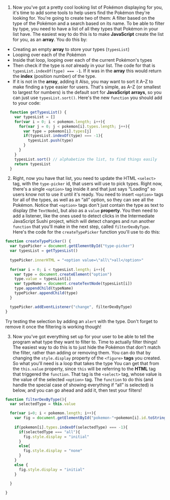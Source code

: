 1. Now you've got a pretty cool looking list of Pokémon displaying for you, it's time to add some tools to help users find the Pokémon they're looking for. You're going to create two of them: A filter based on the type of the Pokémon and a search based on its name. To be able to filter by type, you need to have a list of all they types that Pokémon in your list have. The easiest way to do this is to make **JavaScript** create the list for you, as an **array**. You do this by:
 * Creating an empty **array** to store your types (`typesList`)
 * Looping over each of the Pokémon
 * Inside that loop, looping over each of the current Pokémon's types
 * Then check if the type is *not* already in your list. The code for that is `typesList.indexOf(type) === -1`. If it was in the **array** this would return the **index** (position number) of the type.
 * If it is not in the **array**, adding it
Also, you may want to sort it A–Z to make finding a type easier for users. That's simple, as A–Z (or smallest to largest for numbers) is the default sort for **JavaScript** **arrays**, so you can just use `typesList.sort()`. Here's the new `function` you should add to your code:

  ```JavaScript
    function getTypesList() {
      var typesList = []
      for(var i = 0; i < pokemon.length; i++){
        for(var j = 0; j < pokemon[i].types.length; j++){
          var type = pokemon[i].types[j]
          if(typesList.indexOf(type) === -1){
            typesList.push(type)
          }
        }
      }
      typesList.sort() // alphabetize the list, to find things easily
      return typesList
    }
  ```

2. Right, now you have that list, you need to update the HTML `<select>` tag, with the `type-picker` id, that users will use to pick types. Right now, there's a single `<option>` tag inside it and that just says “Loading” so users know not to use it until it's ready. You need to insert `<option>` tags for all of the types, as well as an “all” option, so they can see all the Pokémon. Notice that `<option>` tags don't just contain the type as text to display (the `TextNode`), but also as a `value` **property**. You then need to add a listener, like the ones used to detect clicks in the Intermediate JavaScript Sushi project, which will detect changes and run another `function` that you'll make in the next step, called `filterDexByType`. Here's the code for the `createTypePicker` function you'll use to do this:

  ```JavaScript
  function createTypePicker() {
    var typePicker = document.getElementById("type-picker")
    var typesList = getTypesList()
    
    typePicker.innerHTML = "<option value=\"all\">all</option>"
    
    for(var i = 0; i < typesList.length; i++){
      var type = document.createElement("option")
      type.value = typesList[i]
      var typeName = document.createTextNode(typesList[i])
      type.appendChild(typeName)
      typePicker.appendChild(type)
    }

    typePicker.addEventListener("change", filterDexByType)
  }
  ```

Try testing the selection by adding an `alert` with the type. Don't forget to remove it once the filtering is working though!

3. Now you've got everything set up for your user to be able to tell the program what type they want to filter to. Time to actually filter things! The easiest way to do this is to just hide the Pokémon that don't match the filter, rather than adding or removing them. You can do that by changing the `style.display` property of the `<figure>` **tags** you created. So what you'll need is a loop that takes the type You can get that from the `this.value` property, since `this` will be referring to the **HTML** tag that triggered the `function`. That tag is the `<select>` tag, whose value is the value of the selected `<option>` tag. The `function` to do this (and handle the special case of showing everything if “all” is selected) is below, and you can go ahead and add it, then test your filters!

  ```JavaScript
  function filterDexByType(){
    var selectedType = this.value

    for(var i=0; i < pokemon.length; i++){
      var fig = document.getElementById("pokemon-"+pokemon[i].id.toString())
      
      if(pokemon[i].types.indexOf(selectedType) === -1){
        if(selectedType === "all"){
          fig.style.display = "initial"
        }
        else{
          fig.style.display = "none"
        }
      }
      else {
        fig.style.display = "initial"
      }
    
    }

  }
  ```

